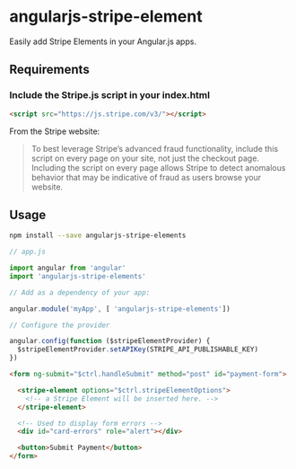 # angularjs-stripe-element

Easily add Stripe Elements in your Angular.js apps.


## Requirements

### Include the Stripe.js script in your index.html

```html
<script src="https://js.stripe.com/v3/"></script>
```

From the Stripe website:
> To best leverage Stripe’s advanced fraud functionality, include this script on every page on your site, not just the checkout page. Including the script on every page allows Stripe to detect anomalous behavior that may be indicative of fraud as users browse your website.


## Usage


```bash
npm install --save angularjs-stripe-elements
```

```js
// app.js

import angular from 'angular'
import 'angularjs-stripe-elements'

// Add as a dependency of your app:

angular.module('myApp', [ 'angularjs-stripe-elements'])

// Configure the provider

angular.config(function ($stripeElementProvider) {
  $stripeElementProvider.setAPIKey(STRIPE_API_PUBLISHABLE_KEY)
})

```

```html
<form ng-submit="$ctrl.handleSubmit" method="post" id="payment-form">

  <stripe-element options="$ctrl.stripeElementOptions">
    <!-- a Stripe Element will be inserted here. -->
  </stripe-element>

  <!-- Used to display form errors -->
  <div id="card-errors" role="alert"></div>

  <button>Submit Payment</button>
</form>
```
